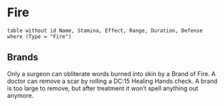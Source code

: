# Fire
```dataview
table without id Name, Stamina, Effect, Range, Duration, Defense
where (Type = "Fire")
```

## Brands
Only a surgeon can obliterate words burned into skin by a Brand of Fire. A doctor can remove a scar by rolling a DC:15 Healing Hands check. A brand is too large to remove, but after treatment it won’t spell anything out anymore.